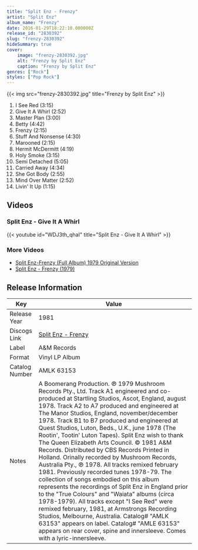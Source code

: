 ```yaml
---
title: "Split Enz - Frenzy"
artist: "Split Enz"
album_name: "Frenzy"
date: 2016-01-29T18:22:10.000000Z
release_id: "2830392"
slug: "frenzy-2830392"
hideSummary: true
cover:
    image: "frenzy-2830392.jpg"
    alt: "Frenzy by Split Enz"
    caption: "Frenzy by Split Enz"
genres: ["Rock"]
styles: ["Pop Rock"]
---
```


{{< img src="frenzy-2830392.jpg" title="Frenzy by Split Enz" >}}

<!-- section break -->

1. I See Red (3:15)
2. Give It A Whirl (2:52)
3. Master Plan (3:00)
4. Betty (4:42)
5. Frenzy (2:15)
6. Stuff And Nonsense (4:30)
7. Marooned (2:15)
8. Hermit McDermitt (4:19)
9. Holy Smoke (3:15)
10. Semi Detached (5:05)
11. Carried Away (4:34)
12. She Got Body (2:55)
13. Mind Over Matter (2:52)
14. Livin' It Up (1:15)

<!-- section break -->




## Videos
### Split Enz - Give It A Whirl
{{< youtube id="WDJ3th_qhaI" title="Split Enz - Give It A Whirl" >}}<br>

### More Videos

- [Split Enz-Frenzy (Full Album) 1979 Original Version](https://www.youtube.com/watch?v=dIjapHRUESw)
- [Split Enz - Frenzy (1979)](https://www.youtube.com/watch?v=caAZuKxUeW0)


## Release Information
|  Key           | Value                                                |
| ---------------| ---------------------------------------------------- |
| Release Year   | 1981                                   |
| Discogs Link   | [Split Enz - Frenzy](https://www.discogs.com/release/2830392-Split-Enz-Frenzy) |
| Label          | A&M Records |
| Format         | Vinyl LP Album |
| Catalog Number | AMLK 63153 |
| Notes | A Boomerang Production. ℗ 1979 Mushroom Records Pty., Ltd. Track A1 engineered and co-produced at Startling Studios, Ascot, England, august 1978. Track A2 to A7 produced and engineered at The Manor Studios, England, november/december 1978. Track B1 to B7 produced and engineered at Quest Studios, Luton, Beds., U.K., june 1978 (The Rootin', Tootin' Luton Tapes). Split Enz wish to thank The Queen Elizabeth Arts Council. © 1981 A&M Records. Distributed by CBS Records Printed in Holland. Orinally recorded by Mushroom Records, Australia Pty., ℗ 1978.   All tracks remixed february 1981. Previously recorded tunes 1978-79. The collection of songs embodied on this album represents the recordings of Split Enz in England prior to the "True Colours" and "Waiata" albums (circa 1978-1979). All tracks except "I See Red" were remixed february, 1981, at Armstrongs Recording Studios, Melbourne, Australia.  Catalog# "AMLK 63153" appears on label. Catalog# "AMLE 63153" appears on rear cover, spine and innersleeve.  Comes with a lyric-innersleeve.  |